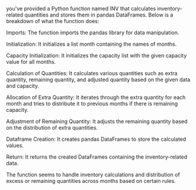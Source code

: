 you've provided a Python function named INV that calculates inventory-related quantities and stores them in pandas DataFrames. Below is a breakdown of what the function does:

Imports: The function imports the pandas library for data manipulation.

Initialization: It initializes a list month containing the names of months.

Capacity Initialization: It initializes the capacity list with the given capacity value for all months.

Calculation of Quantities: It calculates various quantities such as extra quantity, remaining quantity, and adjusted quantity based on the given data and capacity.

Allocation of Extra Quantity: It iterates through the extra quantity for each month and tries to distribute it to previous months if there is remaining capacity.

Adjustment of Remaining Quantity: It adjusts the remaining quantity based on the distribution of extra quantities.

Dataframe Creation: It creates pandas DataFrames to store the calculated values.

Return: It returns the created DataFrames containing the inventory-related data.

The function seems to handle inventory calculations and distribution of excess or remaining quantities across months based on certain rules.
